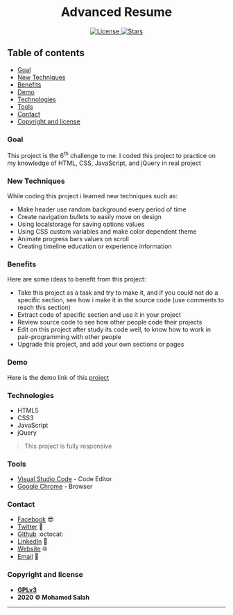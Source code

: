 <h1 align="center">Advanced Resume</h1>

<p align="center">

<a href=https://www.gnu.org/licenses/gpl-3.0>
<img src="https://img.shields.io/badge/license-GPLv3-blue" alt="License">
</a>

<a href="https://github.com/salahineo/">
<img src="https://img.shields.io/badge/Author-Mohamed%20Salah-red" alt="Stars">
</a>

</p>

## Table of contents

- [Goal](#goal)
- [New Techniques](#new-techniques)
- [Benefits](#benefits)
- [Demo](#demo)
- [Technologies](#technologies)
- [Tools](#tools)
- [Contact](#contact)
- [Copyright and license](#copyright-and-license)

### Goal

This project is the 6<sup>th</sup> challenge to me. I coded this project to practice on my knowledge of HTML, CSS, JavaScript, and jQuery in real project

### New Techniques

While coding this project i learned new techniques such as:

- Make header use random background every period of time
- Create navigation bullets to easily move on design
- Using localstorage for saving options values
- Using CSS custom variables and make color dependent theme
- Animate progress bars values on scroll
- Creating timeline education or experience information

### Benefits

Here are some ideas to benefit from this project:

- Take this project as a task and try to make it, and if you could not do a specific section, see how i make it in the source code (use comments to reach this section)
- Extract code of specific section and use it in your project
- Review source code to see how other people code their projects
- Edit on this project after study its code well, to know how to work in pair-programming with other people
- Upgrade this project, and add your own sections or pages

### Demo

Here is the demo link of this [project](https://salahineo.github.io/Advanced-Resume/)

### Technologies

- HTML5
- CSS3
- JavaScript
- jQuery

> This project is fully responsive

### Tools

- [Visual Studio Code](https://code.visualstudio.com/) - Code Editor
- [Google Chrome](https://www.google.com/chrome/) - Browser

### Contact

- [Facebook](https://facebook.com/salahineo) 😎
- [Twitter](https://twitter.com/salahineo) 🐤
- [Github](https://github.com/salahineo) :octocat:
- [LinkedIn](https://linkedin.com/in/salahineo) 💼
- [Website](https://salahineo.github.io/Personal/) :globe_with_meridians:
- <a href="mailto:eng.mohamedsalah.it@gmail.com">Email</a> :love_letter:

### Copyright and license

- **[GPLv3](https://www.gnu.org/licenses/gpl-3.0)**
- **2020 © Mohamed Salah**

---
